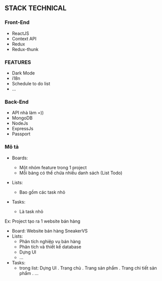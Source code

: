 ## STACK TECHNICAL

### Front-End

+ ReactJS
+ Context API
+ Redux
+ Redux-thunk

### FEATURES

+ Dark Mode
+ i18n
+ Schedule to do list
+ ...

### Back-End
+ API nhà làm =))
+ MongoDB
+ NodeJs
+ ExpressJs
+ Passport

### Mô tả

- Boards:
  + Một nhóm feature trong 1 project
  + Mỗi bảng có thể chứa nhiều danh sách (List Todo)

- Lists:
  + Bao gồm các task nhỏ

- Tasks:
  + Là task nhỏ

Ex: Project tạo ra 1 website bán hàng
- Board: Website bán hàng SneakerVS
- Lists:
  + Phân tích nghiệp vụ bán hàng
  + Phân tích và thiết kế database
  + Dựng UI
  + ...
- Tasks:
  + trong list: Dựng UI
    . Trang chủ
    . Trang sản phẩm
    . Trang chi tiết sản phẩm
    . ...

